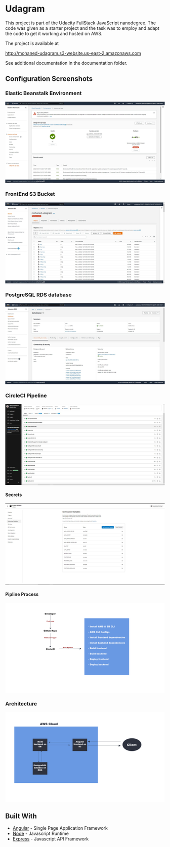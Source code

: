 # Udagram

This project is part of the Udacity FullStack JavaScript nanodegree. The code was given as a starter project and the task was to employ and adapt the code to get it working and hosted on AWS.

The project is available at

http://mohaned-udagram.s3-website.us-east-2.amazonaws.com

See additional documentation in the documentation folder.

## Configuration Screenshots

### Elastic Beanstalk Environment

![Elastic Beanstalk Environment](./documentation/AWS_EB/2.JPG)

### FrontEnd S3 Bucket

![FrontEnd S3 Bucket](./documentation/AWS_S3/1.JPG)

### PostgreSQL RDS database

![PostgreSQL RDS database](./documentation/AWS_RDS/1.JPG)

### CircleCI Pipeline

![CircleCI Pipeline](./documentation/CircleCI/1.JPG)

#### Secrets

![CircleCI Pipeline environment variables](./documentation/CircleCI/2.JPG)

#### Pipline Process

![Pipeline Schema](./documentation/diagrams/Pipline_Process.JPG)

### Architecture

![Architecture](./documentation/diagrams/Architecture_Diagram.JPG)

## Built With

- [Angular](https://angular.io/) - Single Page Application Framework
- [Node](https://nodejs.org) - Javascript Runtime
- [Express](https://expressjs.com/) - Javascript API Framework
